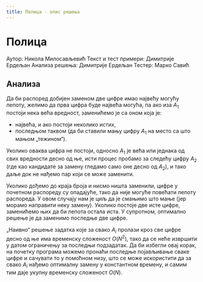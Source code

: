 ```yaml
---
title: Полица - опис решења
---
```


# Полица

Аутор: Никола Милосављевић
Текст и тест примери: Димитрије Ердељан
Анализа решења: Димитрије Ердељан
Тестер: Марко Савић

## Анализа

Да би распоред добијен заменом две цифре имао највећу могућу лепоту, желимо да прва цифра буде највећа могућа, па ако иза $A_1$ постоји нека већа вредност, заменићемо је са оном која је:

* највећа, и ако постоји неколико истих,
* последњом таквом (да би ставили мању цифру $A_1$ на место са што
  мањом „тежином“).

Уколико оваква цифра не постоји, односно $A_1$ је већа или једнака од свих вредности десно од ње, исти процес пробамо за следећу цифру $A_2$ (где као кандидате за замену гледамо само оне десно од $A_2$), и тако даље док не нађемо пар који се може заменити.

Уколико дођемо до краја броја и нисмо ништа заменили, цифре у почетном распореду су опадајуће, тако да није могуће повећати лепоту распореда. У овом случају нам је циљ да је смањимо што мање (јер морамо направити неку замену). Уколико постоје две исте цифре, заменићемо њих да би лепота остала иста. У супротном, оптимално решење је да заменимо последње две цифре.

„Наивно“ решење задатка које за свако $A_i$ пролази кроз све цифре десно од ње има временску сложеност $O(N^2)$, тако да се неће извршити у датом ограничењу за последњи подзадатак. Да би избегли овај корак, на почетку програма можемо пронаћи последње појављивање сваке цифре и сачувати то у помоћном низу, што се може искористити да за свако $A_i$ нађемо оптималну замену у константном времену, и самим тим даје укупну временску сложеност $O(N)$.
